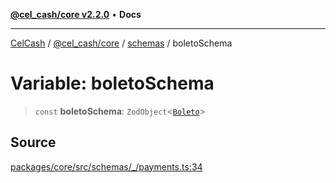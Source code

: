 [**@cel_cash/core v2.2.0**](../../README.md) • **Docs**

***

[CelCash](../../../../packages.md) / [@cel\_cash/core](../../README.md) / [schemas](../README.md) / boletoSchema

# Variable: boletoSchema

> `const` **boletoSchema**: `ZodObject`\<[`Boleto`](../../types/type-aliases/Boleto.md)\>

## Source

[packages/core/src/schemas/\_/payments.ts:34](https://github.com/Pyxlab/celcash/blob/f7cdc752c29f8a0dcef033e212602412d2050afc/packages/core/src/schemas/_/payments.ts#L34)
